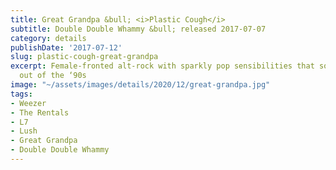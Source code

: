 ```yaml
---
title: Great Grandpa &bull; <i>Plastic Cough</i>
subtitle: Double Double Whammy &bull; released 2017-07-07
category: details
publishDate: '2017-07-12'
slug: plastic-cough-great-grandpa
excerpt: Female-fronted alt-rock with sparkly pop sensibilities that sounds straight
  out of the ‘90s
image: "~/assets/images/details/2020/12/great-grandpa.jpg"
tags:
- Weezer
- The Rentals
- L7
- Lush
- Great Grandpa
- Double Double Whammy
---
```



